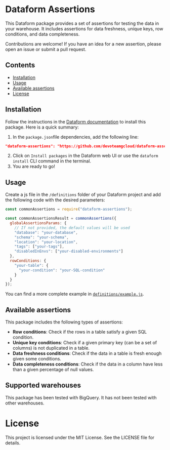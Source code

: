 # Dataform Assertions

This Dataform package provides a set of assertions for testing the data in your warehouse. It includes assertions for data freshness, unique keys, row conditions, and data completeness.

Contributions are welcome! If you have an idea for a new assertion, please open an issue or submit a pull request.

## Contents

- [Installation](#installation)
- [Usage](#usage)
- [Available assertions](#available-assertions)
- [License](#license)

## Installation

Follow the instructions in the [Dataform documentation](https://cloud.google.com/dataform/docs/install-package) to install this package. Here is a quick summary:

1. In the `package.json`file dependencies, add the following line:
```json
"dataform-assertions": "https://github.com/devoteamgcloud/dataform-assertions/archive/refs/tags/[RELEASE_VERSION].tar.gz"
```
2. Click on `Install packages` in the Dataform web UI or use the `dataform install` CLI command in the terminal.
3. You are ready to go!

## Usage

Create a js file in the `/definitions` folder of your Dataform project and add the following code with the desired parameters:

```javascript
const commonAssertions = require("dataform-assertions");

const commonAssertionsResult = commonAssertions({
  globalAssertionsParams: {
    // If not provided, the default values will be used
    "database": "your-database",
    "schema": "your-schema",
    "location": "your-location",
    "tags": ["your-tags"],
    "disabledInEnvs": ["your-disabled-environments"]
  },
  rowConditions: {
    "your-table": {
      "your-condition": "your-SQL-condition"
    }
  }
});
```

You can find a more complete example in [`definitions/example.js`](./definitions/example.js).


## Available assertions

This package includes the following types of assertions:

- **Row conditions**: Check if the rows in a table satisfy a given SQL condition.
- **Unique key conditions**: Check if a given primary key (can be a set of columns) is not duplicated in a table.
- **Data freshness conditions**: Check if the data in a table is fresh enough given some conditions.
- **Data completeness conditions**: Check if the data in a column have less than a given percentage of null values.

## Supported warehouses

This package has been tested with BigQuery. It has not been tested with other warehouses.

# License

This project is licensed under the MIT License. See the LICENSE file for details.

